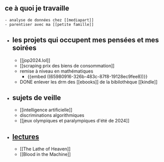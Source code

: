 ## ce à quoi je travaille
	- analyse de données chez [[mediapart]]
	- parentiser avec ma [[petite famille]]
- ## les projets qui occupent mes pensées et mes soirées
	- [[jop2024.lol]]
	- [[scraping prix des biens de consommation]]
	- remise à niveau en mathématiques
		- {{embed ((65980916-326b-483c-87f8-19128ec9fee8))}}
	- DONE enlever les drm des [[ebooks]] de la bibilothèque [[kindle]]
- ## sujets de veille
	- [[intelligence artificielle]]
	- discriminations algorithmiques
	- [[jeux olympiques et paralympiques d'été de 2024]]
- ## [lectures](lire)
	- [[The Lathe of Heaven]]
	- [[Blood in the Machine]]